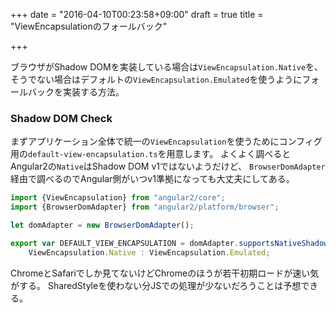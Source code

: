 +++
date = "2016-04-10T00:23:58+09:00"
draft = true
title = "ViewEncapsulationのフォールバック"

+++

ブラウザがShadow DOMを実装している場合は`ViewEncapsulation.Native`を、
そうでない場合はデフォルトの`ViewEncapsulation.Emulated`を使うようにフォールバックを実装する方法。

<!--more-->

### Shadow DOM Check

まずアプリケーション全体で統一の`ViewEncapsulation`を使うためにコンフィグ用の`default-view-encapsulation.ts`を用意します。
よくよく調べるとAngular2の`Native`はShadow DOM v1ではないようだけど、
`BrowserDomAdapter`経由で調べるのでAngular側がいつv1準拠になっても大丈夫にしてある。

```ts
import {ViewEncapsulation} from "angular2/core";
import {BrowserDomAdapter} from "angular2/platform/browser";

let domAdapter = new BrowserDomAdapter();

export var DEFAULT_VIEW_ENCAPSULATION = domAdapter.supportsNativeShadowDOM() ?
    ViewEncapsulation.Native : ViewEncapsulation.Emulated;

```

ChromeとSafariでしか見てないけどChromeのほうが若干初期ロードが速い気がする。
SharedStyleを使わない分JSでの処理が少ないだろうことは予想できる。